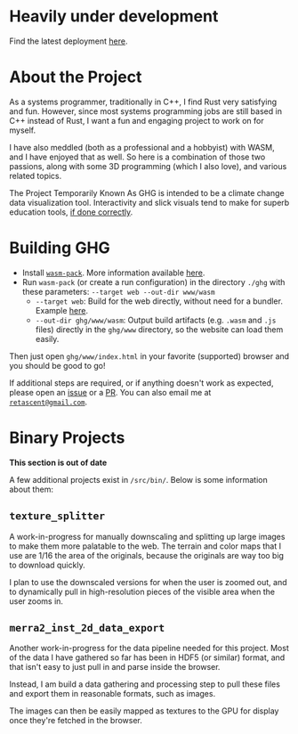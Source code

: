 # Heavily under development

Find the latest deployment [here](https://retascent.github.io/ghg/).

# About the Project

As a systems programmer, traditionally in C++, I find Rust very satisfying and fun. However, since most systems
programming jobs are still based in C++ instead of Rust, I want a fun and engaging project to work on for myself.

I have also meddled (both as a professional and a hobbyist) with WASM, and I have enjoyed that as well. So here is a
combination of those two passions, along with some 3D programming (which I also love), and various related topics.

The Project Temporarily Known As GHG is intended to be a climate change data visualization tool. Interactivity and slick
visuals tend to make for superb education tools, [if done correctly](https://eater.net/quaternions).

# Building GHG

- Install [`wasm-pack`](https://rustwasm.github.io/wasm-pack/installer/). More information
  available [here](https://github.com/rustwasm/wasm-pack).
- Run `wasm-pack` (or create a run configuration) in the directory `./ghg` with these
  parameters: `--target web --out-dir www/wasm`
	- `--target web`: Build for the web directly, without need for a bundler.
	  Example [here](https://rustwasm.github.io/docs/wasm-bindgen/examples/without-a-bundler.html).
	- `--out-dir ghg/www/wasm`: Output build artifacts (e.g. `.wasm` and `.js` files) directly in the `ghg/www`
	  directory, so the website can load them easily.

Then just open `ghg/www/index.html` in your favorite (supported) browser and you should be good to go!

If additional steps are required, or if anything doesn't work as expected, please open
an [issue](https://github.com/retascent/ghg/issues/new/choose) or a [PR](https://github.com/retascent/ghg/compare). You
can also email me at [`retascent@gmail.com`](mailto:retascent@gmail.com).

# Binary Projects

**This section is out of date**

A few additional projects exist in `/src/bin/`. Below is some information about them:

## `texture_splitter`

A work-in-progress for manually downscaling and splitting up large images to make them more palatable to the web. The
terrain and color maps that I use are 1/16 the area of the originals, because the originals are way too big to download
quickly.

I plan to use the downscaled versions for when the user is zoomed out, and to dynamically pull in high-resolution pieces
of the visible area when the user zooms in.

## `merra2_inst_2d_data_export`

Another work-in-progress for the data pipeline needed for this project. Most of the data I have gathered so far has been
in HDF5 (or similar) format, and that isn't easy to just pull in and parse inside the browser.

Instead, I am build a data gathering and processing step to pull these files and export them in reasonable formats, such
as images.

The images can then be easily mapped as textures to the GPU for display once they're fetched in the browser.
